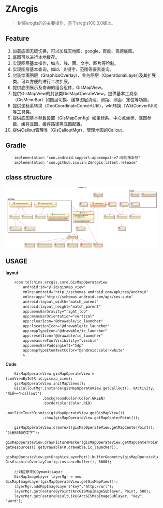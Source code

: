 ZArcgis
=
> 封装arcgis的的主要操作，基于arcgis100.3.0版本。

Feature
-
1. 加载底图无缝切换，可以加载天地图、google、百度、高德底图。
1. 底图可以进行本地缓存。
1. 实现图层基本操作，如点、线、面、文字、图片等绘制。
1. 实现图层基本查询，如id、关键字、范围等要素查询。
1. 封装绘画图层（GraphicsOverlay）、业务图层（OperationalLayer)及其扩展类，可以方便的进行二次扩展。
1. 提供底图展示及查询的组合组件，GisMapView。
1. 提供GisMapView的封装类GisMapOperateView，提供基本工具条（GisMenuBar）如图层切换、缓存图层清理、测距、测面、定位等功能。
1. 提供坐标系转换（GeoCoordinateConvertUtil），wkt转换（WktConvertUtil）等工具类。
1. 提供底图基本参数设置（GisMapConfig）如坐标系、中心点坐标、底图参数、缓存底图、缓存路径等底图配置。
1. 提供Callout管理类（GisCalloutMgr），管理地图的Callout。

Gradle
-
```
    implementation "com.android.support:appcompat-v7:你的版本号"
    implementation 'com.github.zcolin:ZArcgis:latest.release'
```

class structure
-
![](plantuml.png)

USAGE
-
**layout**
```
    <com.telchina.arcgis.core.GisMapOperateView
        android:id="@+id/gismap_view"
        xmlns:android="http://schemas.android.com/apk/res/android"
        xmlns:app="http://schemas.android.com/apk/res-auto"
        android:layout_width="match_parent"
        android:layout_height="match_parent"
        app:menuBarGravity="right_top"
        app:menuBarOrientation="vertical"
        app:clearIcon="@drawable/ic_launcher"
        app:locationIcon="@drawable/ic_launcher"
        app:mapTypeIcon="@drawable/ic_launcher"
        app:resetIcon="@drawable/ic_launcher"
        app:measureToolVisibility="visible"
        app:menuBarPaddingLeft="5dp"
        app:mapTypeItemTextColor="@android:color/white"
        >
```

**Code**
```
    GisMapOperateView gisMapOperateView = findViewById(R.id.gismap_view);
    gisMapOperateView.initMapViews();
    GisCalloutMgr.instance(gisMapOperateView.getCallout(), mActivity, "我是一个callout")
                 .backgroundColor(Color.GREEN)
                 .borderColor(Color.RED)
                 .outSideTouchDismiss(gisMapOperateView.getGisMapView())
                 .show(gisMapOperateView.getMapCenterPoint());
    
    gisMapOperateView.drawText(gisMapOperateView.getMapCenterPoint(), "我是绘制的文字");
    gisMapOperateView.drawPictureMarker(gisMapOperateView.getMapCenterPoint(), getResources().getDrawable(R.drawable.ic_launcher));
    gisMapOperateView.getGraphicsLayerMgr().bufferGeometry(gisMapOperateView.getMapCenterPoint(), GisGraphicsOverlayConfig.instanceBuffer(), 5000);
    
    //对应原来的DynamicLayer
    GisMapImageLayer layerMgr = new GisMapImageLayer(gisMapOperateView.getGisMapView());
    layerMgr.addMapImageLayer("key","http://url");
    layerMgr.getFeatureByPoint(ArcGISMapImageSublayer, Point, 500);
    layerMgr.getFeatureResultLike(ArcGISMapImageSublayer, "key", "word");
```